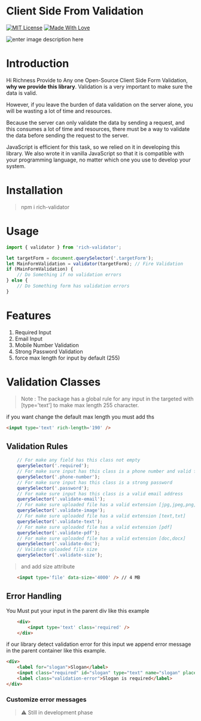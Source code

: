 
# Client Side From Validation

[![MIT License](https://camo.githubusercontent.com/fd551ba4b042d89480347a0e74e31af63b356b2cac1116c7b80038f41b04a581/68747470733a2f2f696d672e736869656c64732e696f2f62616467652f4c6963656e73652d4d49542d677265656e2e737667)](https://choosealicense.com/licenses/mit/)  [![Made With Love](https://camo.githubusercontent.com/ff817852f0d676a36eaa3108d380e0052e689d9e0bc3eb42818fb21008708420/68747470733a2f2f696d672e736869656c64732e696f2f62616467652f4d616465253230576974682d4c6f76652d6f72616e67652e737667)](https://github.com/chetanraj/awesome-github-badges)

![enter image description here](https://i.ibb.co/7WQxDSc/Dark-Blue-Minimal-Technology-Logo.jpg)

# Introduction

Hi Richness Provide to Any one Open-Source Client Side Form Validation, **why we provide this library**.
Validation is a very important to make sure the data is valid.

However, if you leave the burden of data validation on the server alone, you will be wasting a lot of time and resources.

Because the server can only validate the data by sending a request, and this consumes a lot of time and resources, there must be a way to validate the data before sending the request to the server.

JavaScript is efficient for this task, so we relied on it in developing this library. We also wrote it in vanilla JavaScript so that it is compatible with your programming language, no matter which one you use to develop your system.

# Installation

> npm i rich-validator

# Usage

```js
import { validator } from 'rich-validator';

let targetForm = document.querySelector('.targetForm');
let MainFormValidation = validator(targetForm); // Fire Validation
if (MainFormValidation) {
    // Do Something if no validation errors
} else {
    // Do Something form has validation errors
}
```

# Features

 1. Required Input
 2. Email Input
 3. Mobile Number Validation
 4. Strong Password Validation
 5. force max length for input by default (255)

# Validation Classes

> Note : The package has a global rule for any input in the targeted with [type='text'] to make max length 255 character.

if you want change the default max length you must add ths

```html
<input type='text' rich-length='190' />
```

## Validation Rules

```js
    // For make any field has this class not empty
    querySelector('.required'); 
    // For make sure input has this class is a phone number and valid format
    querySelector('.phone-number');
    // For make sure input has this class is a strong password
    querySelector('.password');
    // For make sure input has this class is a valid email address
    querySelector('.validate-email');
    // For make sure uploaded file has a valid extension [jpg,jpeg,png,webp]
    querySelector('.validate-image');
    // For make sure uploaded file has a valid extension [text,txt]
    querySelector('.validate-text');
    // For make sure uploaded file has a valid extension [pdf]
    querySelector('.validate-pdf');
    // For make sure uploaded file has a valid extension [doc,docx]
    querySelector('.validate-doc');
    // Validate uploaded file size 
    querySelector('.validate-size');
```

> and add size attribute

```html
    <input type='file' data-size='4000' /> // 4 MB
```

## Error Handling

You Must put your input in the parent div like this example

```html
    <div>
        <input type='text' class='required' />
    </div>
```

if our library detect validation error for this input we append error message in the parent container like this example.

```html
<div>
    <label for="slogan">Slogan</label>
    <input class="required" id="slogan" type="text" name="slogan" placeholder="Slogan" />
    <label class="validation-error">Slogan is required</label>
</div>
```

### Customize error messages

> :warning: Still in development phase
